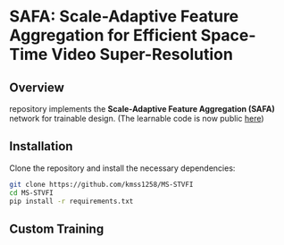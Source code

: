 # SAFA: Scale-Adaptive Feature Aggregation for Efficient Space-Time Video Super-Resolution

## Overview

repository implements the **Scale-Adaptive Feature Aggregation (SAFA)** network for trainable design. (The learnable code is now public [here](https://github.com/hzwer/WACV2024-SAFA/blob/main/train.py))

## Installation

Clone the repository and install the necessary dependencies:

```bash
git clone https://github.com/kmss1258/MS-STVFI
cd MS-STVFI
pip install -r requirements.txt
```

## Custom Training
